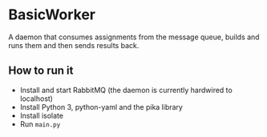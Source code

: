 # BasicWorker

A daemon that consumes assignments from the message queue, builds and runs them 
and then sends results back.

## How to run it

- Install and start RabbitMQ (the daemon is currently hardwired to localhost)
- Install Python 3, python-yaml and the pika library
- Install isolate
- Run `main.py`
